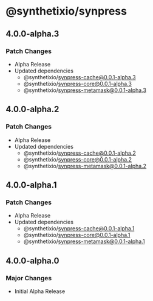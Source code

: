 # @synthetixio/synpress

## 4.0.0-alpha.3

### Patch Changes

- Alpha Release
- Updated dependencies
  - @synthetixio/synpress-cache@0.0.1-alpha.3
  - @synthetixio/synpress-core@0.0.1-alpha.3
  - @synthetixio/synpress-metamask@0.0.1-alpha.3

## 4.0.0-alpha.2

### Patch Changes

- Alpha Release
- Updated dependencies
  - @synthetixio/synpress-cache@0.0.1-alpha.2
  - @synthetixio/synpress-core@0.0.1-alpha.2
  - @synthetixio/synpress-metamask@0.0.1-alpha.2

## 4.0.0-alpha.1

### Patch Changes

- Alpha Release
- Updated dependencies
  - @synthetixio/synpress-cache@0.0.1-alpha.1
  - @synthetixio/synpress-core@0.0.1-alpha.1
  - @synthetixio/synpress-metamask@0.0.1-alpha.1

## 4.0.0-alpha.0

### Major Changes

- Initial Alpha Release
